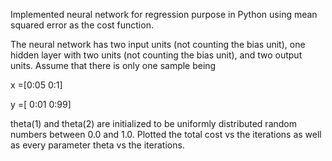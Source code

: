 Implemented neural network for regression purpose in Python
using mean squared error as the cost function.

The neural network has two input units (not counting the bias unit), one hidden layer
with two units (not counting the bias unit), and two output units. Assume that there
is only one sample being

x =[0:05
    0:1]

y =[ 0:01
     0:99]

theta(1) and theta(2) are initialized to be uniformly distributed random numbers between
0.0 and 1.0.
Plotted the total cost vs the iterations as well as every parameter theta vs the iterations.
